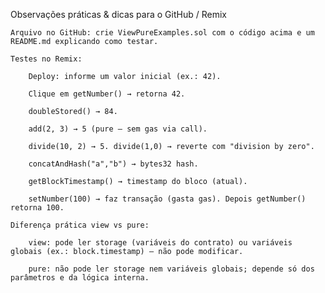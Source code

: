 Observações práticas & dicas para o GitHub / Remix

    Arquivo no GitHub: crie ViewPureExamples.sol com o código acima e um README.md explicando como testar.

    Testes no Remix:

        Deploy: informe um valor inicial (ex.: 42).

        Clique em getNumber() → retorna 42.

        doubleStored() → 84.

        add(2, 3) → 5 (pure — sem gas via call).

        divide(10, 2) → 5. divide(1,0) → reverte com "division by zero".

        concatAndHash("a","b") → bytes32 hash.

        getBlockTimestamp() → timestamp do bloco (atual).

        setNumber(100) → faz transação (gasta gas). Depois getNumber() retorna 100.

    Diferença prática view vs pure:

        view: pode ler storage (variáveis do contrato) ou variáveis globais (ex.: block.timestamp) — não pode modificar.

        pure: não pode ler storage nem variáveis globais; depende só dos parâmetros e da lógica interna.
